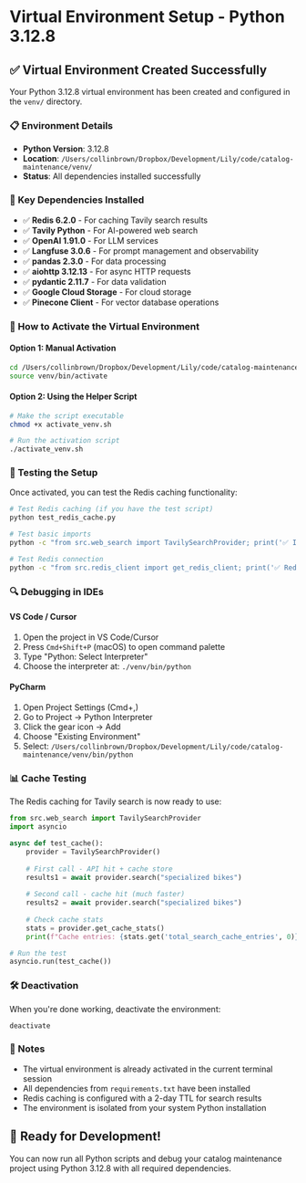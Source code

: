 # Virtual Environment Setup - Python 3.12.8

## ✅ Virtual Environment Created Successfully

Your Python 3.12.8 virtual environment has been created and configured in the `venv/` directory.

### 📋 Environment Details
- **Python Version**: 3.12.8
- **Location**: `/Users/collinbrown/Dropbox/Development/Lily/code/catalog-maintenance/venv/`
- **Status**: All dependencies installed successfully

### 🔧 Key Dependencies Installed
- ✅ **Redis 6.2.0** - For caching Tavily search results
- ✅ **Tavily Python** - For AI-powered web search
- ✅ **OpenAI 1.91.0** - For LLM services
- ✅ **Langfuse 3.0.6** - For prompt management and observability
- ✅ **pandas 2.3.0** - For data processing
- ✅ **aiohttp 3.12.13** - For async HTTP requests
- ✅ **pydantic 2.11.7** - For data validation
- ✅ **Google Cloud Storage** - For cloud storage
- ✅ **Pinecone Client** - For vector database operations

### 🚀 How to Activate the Virtual Environment

#### Option 1: Manual Activation
```bash
cd /Users/collinbrown/Dropbox/Development/Lily/code/catalog-maintenance
source venv/bin/activate
```

#### Option 2: Using the Helper Script
```bash
# Make the script executable
chmod +x activate_venv.sh

# Run the activation script
./activate_venv.sh
```

### 🧪 Testing the Setup

Once activated, you can test the Redis caching functionality:

```bash
# Test Redis caching (if you have the test script)
python test_redis_cache.py

# Test basic imports
python -c "from src.web_search import TavilySearchProvider; print('✅ Imports working')"

# Test Redis connection
python -c "from src.redis_client import get_redis_client; print('✅ Redis client available')"
```

### 🔍 Debugging in IDEs

#### VS Code / Cursor
1. Open the project in VS Code/Cursor
2. Press `Cmd+Shift+P` (macOS) to open command palette
3. Type "Python: Select Interpreter"
4. Choose the interpreter at: `./venv/bin/python`

#### PyCharm
1. Open Project Settings (Cmd+,)
2. Go to Project → Python Interpreter
3. Click the gear icon → Add
4. Choose "Existing Environment"
5. Select: `/Users/collinbrown/Dropbox/Development/Lily/code/catalog-maintenance/venv/bin/python`

### 📊 Cache Testing

The Redis caching for Tavily search is now ready to use:

```python
from src.web_search import TavilySearchProvider
import asyncio

async def test_cache():
    provider = TavilySearchProvider()
    
    # First call - API hit + cache store
    results1 = await provider.search("specialized bikes")
    
    # Second call - cache hit (much faster)
    results2 = await provider.search("specialized bikes")
    
    # Check cache stats
    stats = provider.get_cache_stats()
    print(f"Cache entries: {stats.get('total_search_cache_entries', 0)}")

# Run the test
asyncio.run(test_cache())
```

### 🛠️ Deactivation

When you're done working, deactivate the environment:
```bash
deactivate
```

### 📝 Notes

- The virtual environment is already activated in the current terminal session
- All dependencies from `requirements.txt` have been installed
- Redis caching is configured with a 2-day TTL for search results
- The environment is isolated from your system Python installation

## 🎯 Ready for Development!

You can now run all Python scripts and debug your catalog maintenance project using Python 3.12.8 with all required dependencies. 